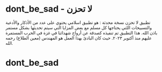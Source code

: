 # dont_be_sad - لا تحزن
تطبيق لا تحزن نسخة محدثة :
هو تطبيق اسلامي يحتوي على عدد من الأذكار والأدعية والتسبيحات اللتي يحتاجها كل مسلم مع بعض المزايا التي سيتم تحديثها بشكل مستمر باذن الله.
هذا التطبيق تم تنفيذه كصدقة عن أرواح شهدائنا في غزة في الحرب المستمرة عليهم منذ أكتوبر ٢٠٢٣.
حيث كان البادئ بهذا العمل هو المهندس (معين الطلاع) رحمه الله.
# dont_be_sad
